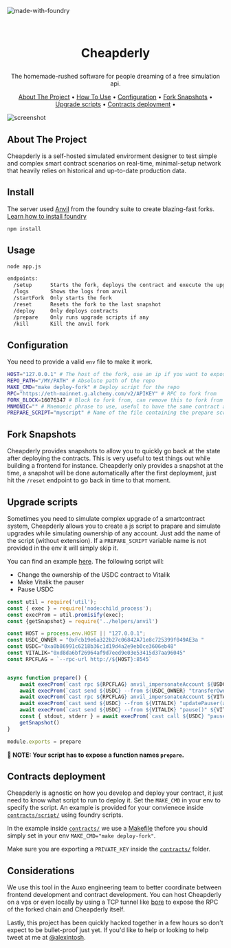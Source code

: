 ![made-with-foundry](https://img.shields.io/badge/foundry-made%20with-orange)

<!-- LOGO -->
<h1>
<p align="center">
  <br>Cheapderly
</h1>
  <p align="center">
The homemade-rushed software for people dreaming of a free simulation api.
    <br />
    </p>
</p>
<p align="center">
  <a href="#about-the-project">About The Project</a> •
  <a href="#usage">How To Use</a> •
  <a href="#configuration">Configuration</a> •
  <a href="#fork-snapshots">Fork Snapshots</a> •
  <a href="#upgrade-scripts">Upgrade scripts</a> •
  <a href="#contracts-deployment">Contracts deployment</a> •
</p>  

<p align="center">
  
![screenshot](img/clip.gif)
</p>                                                                                                                             
                                                                                                                                                      
## About The Project
Cheapderly is a self-hosted simulated envirorment designer to test simple and complex smart contract scenarios on real-time, minimal-setup network that heavily relies on historical and up-to-date production data.

## Install

The server used [Anvil](https://book.getfoundry.sh/reference/anvil/) from the foundry suite to create blazing-fast forks. 
[Learn how to install foundry](https://book.getfoundry.sh/getting-started/installation)

```bash
npm install
```

## Usage
```sh
node app.js

endpoints:
  /setup      Starts the fork, deploys the contract and execute the upgrade scripts if any
  /logs       Shows the logs from anvil
  /startFork  Only starts the fork
  /reset      Resets the fork to the last snapshot
  /deploy     Only deploys contracts
  /prepare    Only runs upgrade scripts if any
  /kill       Kill the anvil fork
```

## Configuration
You need to provide a valid `env` file to make it work.

```sh
HOST="127.0.0.1" # The host of the fork, use an ip if you want to expose this to the public
REPO_PATH="/MY/PATH" # Absolute path of the repo
MAKE_CMD="make deploy-fork" # Deploy script for the repo
RPC="https://eth-mainnet.g.alchemy.com/v2/APIKEY" # RPC to fork from
FORK_BLOCK=16076347 # Block to fork from, can remove this to fork from the latest block
MNMONIC="" # Mnemonic phrase to use, useful to have the same contract addresses
PREPARE_SCRIPT="myscript" # Name of the file containing the prepare script after deployment
```

## Fork Snapshots
Cheapderly provides snapshots to allow you to quickly go back at the state after deploying the contracts.
This is very useful to test things out while building a frontend for instance.
Cheapderly only provides a snapshot at the time, a snapshot will be done automatically after the first deployment, just hit the `/reset` endpoint to go back in time to that moment.

## Upgrade scripts
Sometimes you need to simulate complex upgrade of a smartcontract system, Cheapderly allows you to create a js script to prapare and simulate upgrades while simulating ownership of any account.
Just add the name of the script (without extension). If a `PREPARE_SCRIPT` variable name is not provided in the env it will simply skip it.

You can find an example [here](https://github.com/Alexintosh/Cheapderly/blob/main/prepare_scripts/usdc_change_owner_vitalik.js).
The following script will:

- Change the ownership of the USDC contract to Vitalik
- Make Vitalik the pauser
- Pause USDC

```js
const util = require('util');
const { exec } = require('node:child_process');
const execProm = util.promisify(exec);
const {getSnapshot} = require('../helpers/anvil')

const HOST = process.env.HOST || "127.0.0.1";
const USDC_OWNER = "0xFcb19e6a322b27c06842A71e8c725399f049AE3a "
const USDC="0xa0b86991c6218b36c1d19d4a2e9eb0ce3606eb48"
const VITALIK="0xd8da6bf26964af9d7eed9e03e53415d37aa96045"
const RPCFLAG = `--rpc-url http://${HOST}:8545`


async function prepare() {
    await execProm(`cast rpc ${RPCFLAG} anvil_impersonateAccount ${USDC_OWNER}`);
    await execProm(`cast send ${USDC} --from ${USDC_OWNER} "transferOwnership(address)" ${VITALIK} ${RPCFLAG}`);
    await execProm(`cast rpc ${RPCFLAG} anvil_impersonateAccount ${VITALIK}`);
    await execProm(`cast send ${USDC} --from ${VITALIK} "updatePauser(address)" ${VITALIK} ${RPCFLAG}`);
    await execProm(`cast send ${USDC} --from ${VITALIK} "pause()" ${VITALIK} ${RPCFLAG}`);
    const { stdout, stderr } = await execProm(`cast call ${USDC} "paused()" ${RPCFLAG}`);
    getSnapshot()
}

module.exports = prepare
```

**📝 NOTE: Your script has to expose a function names `prepare`.**

## Contracts deployment
Cheapderly is agnostic on how you develop and deploy your contract, it just need to know what script to run to deploy it.
Set the `MAKE_CMD` in your env to specify the script. An example is provided for your convienece inside [`contracts/script/`](https://github.com/Alexintosh/Cheapderly/blob/main/contracts/script/Counter.s.sol) using foundry scripts.

In the example inside [`contracts/`](https://github.com/Alexintosh/Cheapderly/blob/main/contracts/) we use a [Makefile](https://github.com/Alexintosh/Cheapderly/blob/main/contracts/Makefile) thefore you should simply set in your env `MAKE_CMD="make deploy-fork"`.

Make sure you are exporting a `PRIVATE_KEY` inside the [`contracts/`](https://github.com/Alexintosh/Cheapderly/blob/main/contracts/) folder.

## Considerations
We use this tool in the Auxo engineering team to better coordinate between frontend development and contract development.
You can host Cheapderly on a vps or even locally by using a TCP tunnel like [bore](https://github.com/ekzhang/bore) to expose the RPC of the forked chain and Cheapderly itself.

Lastly, this project has been quickly hacked together in a few hours so don't expect to be bullet-proof just yet. If you'd like to help or looking to help tweet at me at [@alexintosh](https://twitter.com/Alexintosh).

